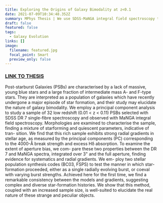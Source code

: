 ```yaml
---
title: Exploring the Origins of Galaxy Bimodality at z<0.1
date: 2021-07-09T10:34:48.352Z
summary: MPhys Thesis | We use SDSS-MaNGA integral field spectroscopy to investigate a sample of rare post-starbust galaxies
draft: false
featured: false
tags:
  - Galaxy Evolution
links: []
image:
  filename: featured.jpg
  focal_point: Smart
  preview_only: false
---
```


### [LINK TO THESIS](Weaver_MPhysThesis.pdf)

Post-starburst Galaxies (PSBs) are characterised by a lack of massive, young blue stars and a large fraction of intermediate mass A- and F-type stars. They are interpreted as a population of galaxies which have recently undergone a major episode of star formation, and their study may elucidate the nature of galaxy bimodality.
We employ a principal component analysis to study a sample of 32 low redshift (0.01 < z < 0.11) PSBs selected with SDSS DR 7 single-fibre spectroscopy and observed with MaNGA integral field spectroscopy. Morphologies are examined to characterise the sample, finding a mixture of starforming and quiescent parameters, indicative of tran- sition. We find that this rich sample exhibits strong radial gradients in stellar age, as measured by the principal components (PC) corresponding to the 4000-Å break strength and excess Hδ absorption. To examine the extent of aperture bias, we com- pare these two properties between the DR 7 and MaNGA spectra, integrated over 3" and the full aperture, finding evidence for systematics and radial gradients. We em- ploy two stellar population synthesis codes (BC03, FSPS) to test the manner in which star-formation proceeded, either as a single radially evolving burst, or coeval with varying burst strengths.
Achieved here for the first time, we find a remarkable consistency between the models and gradients, suggesting complex and diverse star-formation histories. We show that this method, coupled with an increased sample size, is well-suited to elucidate the real nature of these strange and peculiar objects.